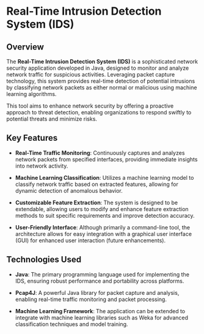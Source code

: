 # Real-Time Intrusion Detection System (IDS)

## Overview

The **Real-Time Intrusion Detection System (IDS)** is a sophisticated network security application developed in Java, designed to monitor and analyze network traffic for suspicious activities. Leveraging packet capture technology, this system provides real-time detection of potential intrusions by classifying network packets as either normal or malicious using machine learning algorithms. 

This tool aims to enhance network security by offering a proactive approach to threat detection, enabling organizations to respond swiftly to potential threats and minimize risks.

## Key Features

- **Real-Time Traffic Monitoring**: Continuously captures and analyzes network packets from specified interfaces, providing immediate insights into network activity.
  
- **Machine Learning Classification**: Utilizes a machine learning model to classify network traffic based on extracted features, allowing for dynamic detection of anomalous behavior.

- **Customizable Feature Extraction**: The system is designed to be extendable, allowing users to modify and enhance feature extraction methods to suit specific requirements and improve detection accuracy.

- **User-Friendly Interface**: Although primarily a command-line tool, the architecture allows for easy integration with a graphical user interface (GUI) for enhanced user interaction (future enhancements).

## Technologies Used

- **Java**: The primary programming language used for implementing the IDS, ensuring robust performance and portability across platforms.
  
- **Pcap4J**: A powerful Java library for packet capture and analysis, enabling real-time traffic monitoring and packet processing.

- **Machine Learning Framework**: The application can be extended to integrate with machine learning libraries such as Weka for advanced classification techniques and model training.
